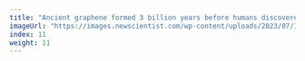 ```yaml
---
title: "Ancient graphene formed 3 billion years before humans discovered it"
imageUrl: "https://images.newscientist.com/wp-content/uploads/2023/07/17152727/SEI_164430151.jpg?width=600"
index: 11
weight: 11
---
```

